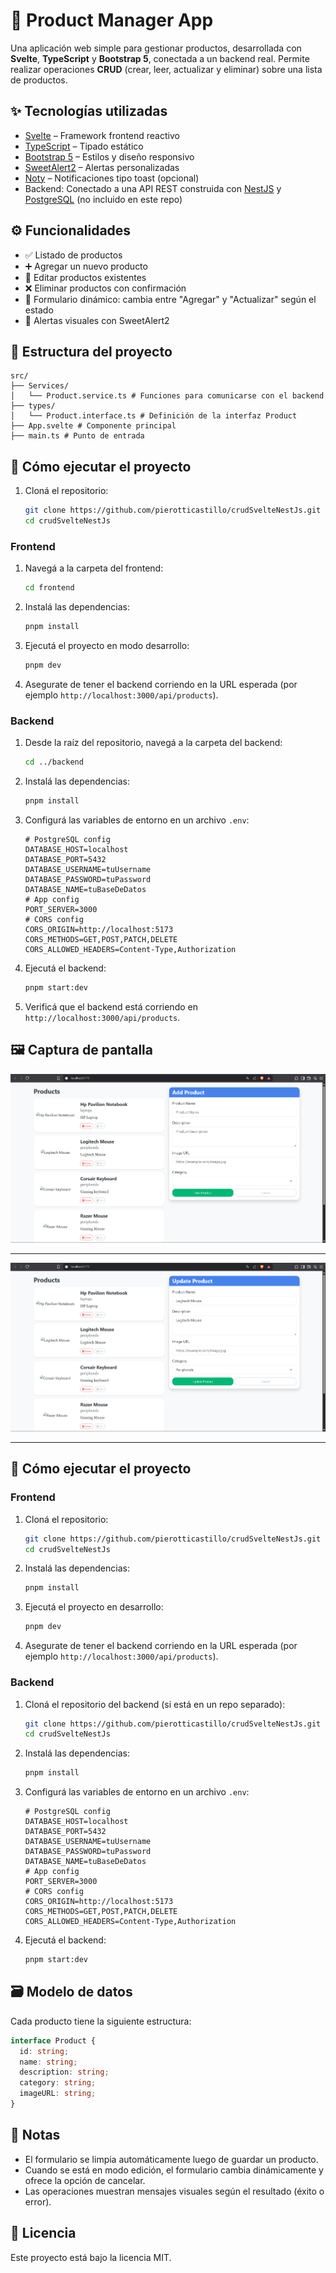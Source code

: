 # 🛒 Product Manager App

Una aplicación web simple para gestionar productos, desarrollada con **Svelte**, **TypeScript** y **Bootstrap 5**, conectada a un backend real. Permite realizar operaciones **CRUD** (crear, leer, actualizar y eliminar) sobre una lista de productos.

## ✨ Tecnologías utilizadas

- [Svelte](https://svelte.dev/) – Framework frontend reactivo
- [TypeScript](https://www.typescriptlang.org/) – Tipado estático
- [Bootstrap 5](https://getbootstrap.com/) – Estilos y diseño responsivo
- [SweetAlert2](https://sweetalert2.github.io/) – Alertas personalizadas
- [Noty](https://ned.im/noty/) – Notificaciones tipo toast (opcional)
- Backend: Conectado a una API REST construida con [NestJS](https://nestjs.com/) y [PostgreSQL](https://www.postgresql.org/) (no incluido en este repo)

## ⚙️ Funcionalidades

- ✅ Listado de productos
- ➕ Agregar un nuevo producto
- 📝 Editar productos existentes
- ❌ Eliminar productos con confirmación
- 🔄 Formulario dinámico: cambia entre "Agregar" y "Actualizar" según el estado
- 🔔 Alertas visuales con SweetAlert2

## 🧩 Estructura del proyecto

```
src/
├── Services/
│   └── Product.service.ts # Funciones para comunicarse con el backend
├── types/
│   └── Product.interface.ts # Definición de la interfaz Product
├── App.svelte # Componente principal
├── main.ts # Punto de entrada
```
## 🚀 Cómo ejecutar el proyecto

1. Cloná el repositorio:

   ```bash
   git clone https://github.com/pierotticastillo/crudSvelteNestJs.git
   cd crudSvelteNestJs
   ```

### Frontend

1. Navegá a la carpeta del frontend:

   ```bash
   cd frontend
   ```

2. Instalá las dependencias:

   ```bash
   pnpm install
   ```

3. Ejecutá el proyecto en modo desarrollo:

   ```bash
   pnpm dev
   ```

4. Asegurate de tener el backend corriendo en la URL esperada (por ejemplo `http://localhost:3000/api/products`).

### Backend

1. Desde la raíz del repositorio, navegá a la carpeta del backend:

   ```bash
   cd ../backend
   ```

2. Instalá las dependencias:

   ```bash
   pnpm install
   ```

3. Configurá las variables de entorno en un archivo `.env`:

   ```env
   # PostgreSQL config
   DATABASE_HOST=localhost
   DATABASE_PORT=5432
   DATABASE_USERNAME=tuUsername
   DATABASE_PASSWORD=tuPassword
   DATABASE_NAME=tuBaseDeDatos
   # App config
   PORT_SERVER=3000
   # CORS config
   CORS_ORIGIN=http://localhost:5173
   CORS_METHODS=GET,POST,PATCH,DELETE
   CORS_ALLOWED_HEADERS=Content-Type,Authorization
   ```

4. Ejecutá el backend:

   ```bash
   pnpm start:dev
   ```

5. Verificá que el backend está corriendo en `http://localhost:3000/api/products`.
## 🖼️ Captura de pantalla

![Add products View](/screenshoots/addProducts.png)

---

![Update products View](/screenshoots/updateProducts.png)

---


## 🚀 Cómo ejecutar el proyecto

### Frontend

1. Cloná el repositorio:

   ```bash
   git clone https://github.com/pierotticastillo/crudSvelteNestJs.git
   cd crudSvelteNestJs
   ```

2. Instalá las dependencias:

   ```bash
   pnpm install
   ```

3. Ejecutá el proyecto en desarrollo:

   ```bash
   pnpm dev
   ```

4. Asegurate de tener el backend corriendo en la URL esperada (por ejemplo `http://localhost:3000/api/products`).

### Backend

1. Cloná el repositorio del backend (si está en un repo separado):

   ```bash
   git clone https://github.com/pierotticastillo/crudSvelteNestJs.git
   cd crudSvelteNestJs
   ```

2. Instalá las dependencias:

   ```bash
   pnpm install
   ```

3. Configurá las variables de entorno en un archivo `.env`:

   ```env
   # PostgreSQL config
   DATABASE_HOST=localhost
   DATABASE_PORT=5432
   DATABASE_USERNAME=tuUsername
   DATABASE_PASSWORD=tuPassword
   DATABASE_NAME=tuBaseDeDatos
   # App config
   PORT_SERVER=3000
   # CORS config
   CORS_ORIGIN=http://localhost:5173
   CORS_METHODS=GET,POST,PATCH,DELETE
   CORS_ALLOWED_HEADERS=Content-Type,Authorization
   ```

4. Ejecutá el backend:

   ```bash
   pnpm start:dev
   ```

## 🗃️ Modelo de datos

Cada producto tiene la siguiente estructura:

```typescript
interface Product {
  id: string;
  name: string;
  description: string;
  category: string;
  imageURL: string;
}
```

## 📌 Notas

- El formulario se limpia automáticamente luego de guardar un producto.
- Cuando se está en modo edición, el formulario cambia dinámicamente y ofrece la opción de cancelar.
- Las operaciones muestran mensajes visuales según el resultado (éxito o error).

## 📄 Licencia

Este proyecto está bajo la licencia MIT.